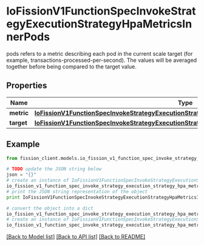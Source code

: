 # IoFissionV1FunctionSpecInvokeStrategyExecutionStrategyHpaMetricsInnerPods

pods refers to a metric describing each pod in the current scale target (for example, transactions-processed-per-second).  The values will be averaged together before being compared to the target value.

## Properties

Name | Type | Description | Notes
------------ | ------------- | ------------- | -------------
**metric** | [**IoFissionV1FunctionSpecInvokeStrategyExecutionStrategyHpaMetricsInnerExternalMetric**](IoFissionV1FunctionSpecInvokeStrategyExecutionStrategyHpaMetricsInnerExternalMetric.md) |  | 
**target** | [**IoFissionV1FunctionSpecInvokeStrategyExecutionStrategyHpaMetricsInnerContainerResourceTarget**](IoFissionV1FunctionSpecInvokeStrategyExecutionStrategyHpaMetricsInnerContainerResourceTarget.md) |  | 

## Example

```python
from fission_client.models.io_fission_v1_function_spec_invoke_strategy_execution_strategy_hpa_metrics_inner_pods import IoFissionV1FunctionSpecInvokeStrategyExecutionStrategyHpaMetricsInnerPods

# TODO update the JSON string below
json = "{}"
# create an instance of IoFissionV1FunctionSpecInvokeStrategyExecutionStrategyHpaMetricsInnerPods from a JSON string
io_fission_v1_function_spec_invoke_strategy_execution_strategy_hpa_metrics_inner_pods_instance = IoFissionV1FunctionSpecInvokeStrategyExecutionStrategyHpaMetricsInnerPods.from_json(json)
# print the JSON string representation of the object
print IoFissionV1FunctionSpecInvokeStrategyExecutionStrategyHpaMetricsInnerPods.to_json()

# convert the object into a dict
io_fission_v1_function_spec_invoke_strategy_execution_strategy_hpa_metrics_inner_pods_dict = io_fission_v1_function_spec_invoke_strategy_execution_strategy_hpa_metrics_inner_pods_instance.to_dict()
# create an instance of IoFissionV1FunctionSpecInvokeStrategyExecutionStrategyHpaMetricsInnerPods from a dict
io_fission_v1_function_spec_invoke_strategy_execution_strategy_hpa_metrics_inner_pods_form_dict = io_fission_v1_function_spec_invoke_strategy_execution_strategy_hpa_metrics_inner_pods.from_dict(io_fission_v1_function_spec_invoke_strategy_execution_strategy_hpa_metrics_inner_pods_dict)
```
[[Back to Model list]](../README.md#documentation-for-models) [[Back to API list]](../README.md#documentation-for-api-endpoints) [[Back to README]](../README.md)


